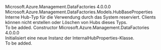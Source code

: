 <Type Name="InternalHubProperties" FullName="Microsoft.Azure.Management.DataFactories.Models.InternalHubProperties">
  <TypeSignature Language="C#" Value="public class InternalHubProperties : Microsoft.Azure.Management.DataFactories.Models.HubBaseProperties" />
  <TypeSignature Language="ILAsm" Value=".class public auto ansi beforefieldinit InternalHubProperties extends Microsoft.Azure.Management.DataFactories.Models.HubBaseProperties" />
  <TypeSignature Language="DocId" Value="T:Microsoft.Azure.Management.DataFactories.Models.InternalHubProperties" />
  <TypeSignature Language="VB.NET" Value="Public Class InternalHubProperties&#xA;Inherits HubBaseProperties" />
  <TypeSignature Language="F#" Value="type InternalHubProperties = class&#xA;    inherit HubBaseProperties" />
  <AssemblyInfo>
    <AssemblyName>Microsoft.Azure.Management.DataFactories</AssemblyName>
    <AssemblyVersion>4.0.0.0</AssemblyVersion>
  </AssemblyInfo>
  <Base>
    <BaseTypeName>Microsoft.Azure.Management.DataFactories.Models.HubBaseProperties</BaseTypeName>
  </Base>
  <Interfaces />
  <Docs>
    <summary>
            Interne Hub-Typ für die Verwendung durch das System reserviert. Clients können nicht erstellen oder Löschen von Hubs dieses Typs.
            </summary>
    <remarks>To be added.</remarks>
  </Docs>
  <Members>
    <Member MemberName=".ctor">
      <MemberSignature Language="C#" Value="public InternalHubProperties ();" />
      <MemberSignature Language="ILAsm" Value=".method public hidebysig specialname rtspecialname instance void .ctor() cil managed" />
      <MemberSignature Language="DocId" Value="M:Microsoft.Azure.Management.DataFactories.Models.InternalHubProperties.#ctor" />
      <MemberSignature Language="VB.NET" Value="Public Sub New ()" />
      <MemberType>Constructor</MemberType>
      <AssemblyInfo>
        <AssemblyName>Microsoft.Azure.Management.DataFactories</AssemblyName>
        <AssemblyVersion>4.0.0.0</AssemblyVersion>
      </AssemblyInfo>
      <Parameters />
      <Docs>
        <summary>
            Initialisiert eine neue Instanz der InternalHubProperties-Klasse.
            </summary>
        <remarks>To be added.</remarks>
      </Docs>
    </Member>
  </Members>
</Type>